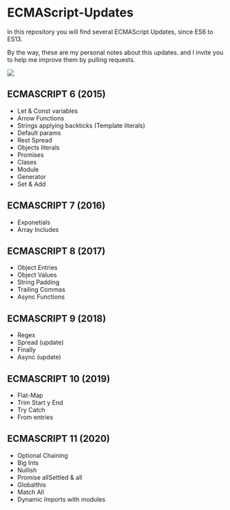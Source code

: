 # ECMAScript-Updates
In this repository you will find several ECMAScript Updates, since ES6 to ES13. 

By the way, these are my personal notes about this updates. and I invite you to help me improve them by pulling requests.

![](https://i.imgur.com/NzBWRfa.png)

## ECMASCRIPT 6 (2015)
- Let & Const variables
- Arrow Functions
- Strings applying backticks (Template literals)
- Default params
- Rest Spread
- Objects literals
- Promises
- Clases
- Module
- Generator
- Set & Add

## ECMASCRIPT 7 (2016)
- Exponetials
- Array Includes

## ECMASCRIPT 8 (2017)
- Object Entries
- Object Values
- String Padding
- Trailing Commas
- Async Functions

## ECMASCRIPT 9 (2018)
- Regex
- Spread (update)
- Finally
- Async (update)

## ECMASCRIPT 10 (2019)
- Flat-Map
- Trim Start y End
- Try Catch
- From entries

## ECMASCRIPT 11 (2020)
- Optional Chaining
- Big Ints
- Nullish
- Promise allSettled & all
- Globalthis
- Match All
- Dynamic Imports with modules
